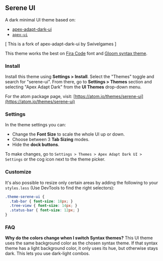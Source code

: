 ## Serene UI

A dark minimal UI theme based on:

  * [apex-adapt-dark-ui](https://github.com/swivelgames/apex-adapt-dark-ui)
  * [`apex-ui`](https://atom.io/themes/apex-ui)

[ This is a fork of apex-adapt-dark-ui by Swivelgames ]

This theme works the best on [Fira Code](https://github.com/tonsky/FiraCode) font and [Gloom syntax theme](https://atom.io/themes/gloom).

### Install

Install this theme using __Settings > Install__. Select the "Themes" toggle and search for "serene-ui". From there, go to __Settings > Themes__ section and selecting "Apex Adapt Dark" from the __UI Themes__ drop-down menu.

For the atom package page, visit: [https://atom.io/themes/serene-ui](https://atom.io/themes/serene-ui)


### Settings

In the theme settings you can:

- Change the __Font Size__ to scale the whole UI up or down.
- Choose between 3 __Tab Sizing__ modes.
- Hide the  __dock buttons__.

To make changes, go to `Settings > Themes > Apex Adapt Dark UI > Settings` or the cog icon next to the theme picker.


### Customize

It's also possible to resize only certain areas by adding the following to your `styles.less` (Use DevTools to find the right selectors):

```css
.theme-serene-ui {
  .tab-bar { font-size: 18px; }
  .tree-view { font-size: 14px; }
  .status-bar { font-size: 12px; }
}
```


### FAQ

__Why do the colors change when I switch Syntax themes?__
This UI theme uses the same background color as the chosen syntax theme. If that syntax theme has a light background color, it only uses its hue, but otherwise stays dark. This lets you use dark-light combos.
